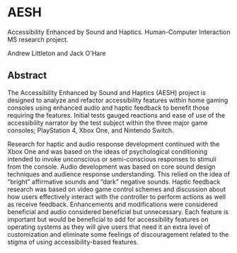 # AESH
Accessibility Enhanced by Sound and Haptics. Human-Computer Interaction MS research project.

Andrew Littleton and Jack O'Hare

## Abstract
The Accessibility Enhanced by Sound and Haptics (AESH) project is designed to analyze and refactor accessibility
features within home gaming consoles using enhanced audio and haptic feedback to benefit those requiring the features.
Initial tests gauged reactions and ease of use of the accessibility narrator by the test subject within the three 
major game consoles; PlayStation 4, Xbox One, and Nintendo Switch. 
	
Research for haptic and audio response development continued with the Xbox One and was based on the ideas of psychological
conditioning intended to invoke unconscious or semi-conscious responses to stimuli from the console. Audio development was 
based on core sound design techniques and audience response understanding. This relied on the idea of “bright” affirmative 
sounds and “dark” negative sounds. Haptic feedback research was based on video game control schemes and discussion about how
users effectively interact with the controller to perform actions as well as receive feedback. 	Enhancements and modifications
were considered beneficial and audio considered beneficial but unnecessary. Each feature is important but would be beneficial
to add for accessibility features on operating systems as they will give users that need it an extra level of customization
and eliminate some feelings of discouragement related to the stigma of using accessibility-based features.


